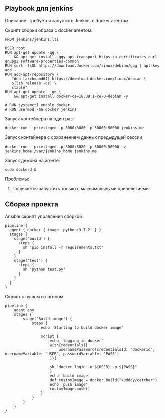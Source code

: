 ## Playbook для  jenkins
Описание: Требуется запустить Jenkins c docker агентом

Скрипт сборки образа с docker агентом:
```
FROM jenkins/jenkins:lts
 
USER root
RUN apt-get update -qq \
    && apt-get install -qqy apt-transport-https ca-certificates curl gnupg2 software-properties-common 
RUN curl -fsSL https://download.docker.com/linux/debian/gpg | apt-key add -
RUN add-apt-repository \
   "deb [arch=amd64] https://download.docker.com/linux/debian \
   $(lsb_release -cs) \
   stable"
RUN apt-get update  -qq \
    && apt-get install docker-ce=18.09.1~ce-0~debian -y

# RUN systemctl enable docker
# RUN usermod -aG docker jenkins

```
Запуск контейнера на один раз:
```
docker run --privileged -p 8080:8080 -p 50000:50000 jenkins_me
```
Запуск контейнера с сохранением данных предыдущей сессии
```
docker run --privileged -p 8080:8080 -p 50000:50000 -v jenkins_home:/var/jenkins_home jenkins_me
```
Запуск демона на агенте:
```
sudo dockerd &
```
Проблемы:
1. Получается запустить только c максимальными привелегиями

## Сборка проекта
Ansible скрипт управления сборкой
```
pipeline {
  agent { docker { image 'python:3.7.2' } }
  stages {
    stage('build') {
      steps {
        sh 'pip install -r requirements.txt'
      }
    }
    stage('test') {
      steps {
        sh 'python test.py'
      }   
    }
  }
}
```
Скрипт с пушом и логином
```
pipeline {
    agent any
    stages {
        stage('Build image') {
            steps {
                echo 'Starting to build docker image'

                script {
                    echo 'logging in docker'
                    withCredentials([
                        usernamePassword(credentialsId: "dockerid", usernameVariable: 'USER', passwordVariable: 'PASS')
                    ]){

                    sh "docker login -u ${USER} -p ${PASS}"
                    }
                    echo 'build image'
                    def customImage = docker.build("kudddy/catcher")
                    echo 'push image'
                    customImage.push()
                }
            }
        }
    }
}
```



